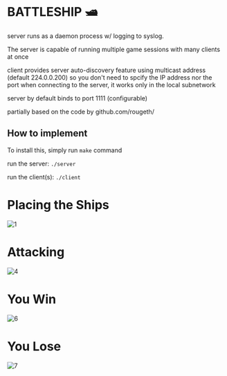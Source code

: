 # BATTLESHIP 🛥️

server runs as a daemon process w/ logging to syslog.

The server is capable of running multiple game sessions with many clients at once

client provides server auto-discovery feature using multicast address (default 224.0.0.200) so you don't need to spcify the IP address nor the port when connecting to the server, it works only in the local subnetwork

server by default binds to port 1111 (configurable)

partially based on the code by github.com/rougeth/


## How to implement 

To install this, simply run `make` command

run the server: `./server`

run the client(s): `./client`


# Placing the Ships 
![1](https://user-images.githubusercontent.com/78519911/141607672-21239ada-5b4f-4d1c-a3cc-f031e3150580.png)

# Attacking
![4](https://user-images.githubusercontent.com/78519911/141607725-72ba6445-ea80-4f91-af8a-47c1ccd0e74e.png)

# You Win
![6](https://user-images.githubusercontent.com/78519911/141607662-4601c367-1bfe-4fc0-99d0-ddfafd825516.png)

# You Lose
![7](https://user-images.githubusercontent.com/78519911/141607663-368883ca-0f33-44d2-8ee7-f89b7babe042.png)
